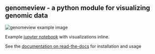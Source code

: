 ## genomeview - a python module for visualizing genomic data

![genomeview example image](https://raw.githubusercontent.com/nspies/genomeview/master/docs/images/overview.svg?sanitize=true)

Example [jupyter notebook](https://nbviewer.org/github/nspies/genomeview/blob/main/examples/examples.ipynb) with visualizations inline.

See the [documentation on read-the-docs](http://genomeview.readthedocs.io/en/latest/index.html) for installation and usage
